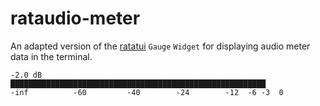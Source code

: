 # rataudio-meter

An adapted version of the [ratatui](https://ratatui.rs/) `Gauge` `Widget` for displaying audio meter data in the terminal.

```
-2.0 dB
█████████████████████████████████████████████████████████
-inf          -60         -40        -24        -12  -6 -3  0
```
